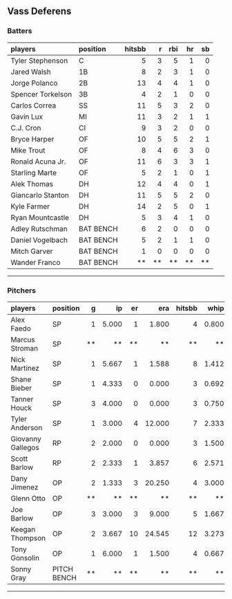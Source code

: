 ## Vass Deferens

### Batters

 
|players           |position  | hitsbb|  r| rbi| hr| sb| 
|:-----------------|:---------|------:|--:|---:|--:|--:| 
|Tyler Stephenson  |C         |      5|  3|   5|  1|  0| 
|Jared Walsh       |1B        |      8|  2|   3|  1|  0| 
|Jorge Polanco     |2B        |     13|  4|   4|  1|  0| 
|Spencer Torkelson |3B        |      4|  2|   1|  0|  0| 
|Carlos Correa     |SS        |     11|  5|   3|  2|  0| 
|Gavin Lux         |MI        |     11|  3|   2|  1|  1| 
|C.J. Cron         |CI        |      9|  3|   2|  0|  0| 
|Bryce Harper      |OF        |     10|  5|   5|  2|  1| 
|Mike Trout        |OF        |      8|  4|   6|  3|  0| 
|Ronald Acuna Jr.  |OF        |     11|  6|   3|  3|  1| 
|Starling Marte    |OF        |      5|  2|   1|  0|  1| 
|Alek Thomas       |DH        |     12|  4|   4|  0|  1| 
|Giancarlo Stanton |DH        |     11|  5|   5|  2|  0| 
|Kyle Farmer       |DH        |     14|  2|   5|  0|  1| 
|Ryan Mountcastle  |DH        |      5|  3|   4|  1|  0| 
|Adley Rutschman   |BAT BENCH |      6|  2|   0|  0|  0| 
|Daniel Vogelbach  |BAT BENCH |      5|  2|   1|  1|  0| 
|Mitch Garver      |BAT BENCH |      1|  0|   0|  0|  0| 
|Wander Franco     |BAT BENCH |     **| **|  **| **| **| 


* * *

### Pitchers

 
|players           |position    |  g|    ip| er|    era| hitsbb|  whip| so|  w| sv| 
|:-----------------|:-----------|--:|-----:|--:|------:|------:|-----:|--:|--:|--:| 
|Alex Faedo        |SP          |  1| 5.000|  1|  1.800|      4| 0.800|  7|  0|  0| 
|Marcus Stroman    |SP          | **|    **| **|     **|     **|    **| **| **| **| 
|Nick Martinez     |SP          |  1| 5.667|  1|  1.588|      8| 1.412|  9|  0|  0| 
|Shane Bieber      |SP          |  1| 4.333|  0|  0.000|      3| 0.692|  6|  0|  0| 
|Tanner Houck      |SP          |  3| 4.000|  0|  0.000|      3| 0.750|  6|  1|  2| 
|Tyler Anderson    |SP          |  1| 3.000|  4| 12.000|      7| 2.333|  2|  0|  0| 
|Giovanny Gallegos |RP          |  2| 2.000|  0|  0.000|      3| 1.500|  2|  0|  0| 
|Scott Barlow      |RP          |  2| 2.333|  1|  3.857|      6| 2.571|  1|  0|  1| 
|Dany Jimenez      |OP          |  2| 1.333|  3| 20.250|      4| 3.000|  0|  0|  0| 
|Glenn Otto        |OP          | **|    **| **|     **|     **|    **| **| **| **| 
|Joe Barlow        |OP          |  3| 3.000|  3|  9.000|      5| 1.667|  1|  1|  1| 
|Keegan Thompson   |OP          |  2| 3.667| 10| 24.545|     12| 3.273|  1|  0|  0| 
|Tony Gonsolin     |OP          |  1| 6.000|  1|  1.500|      4| 0.667|  5|  1|  0| 
|Sonny Gray        |PITCH BENCH | **|    **| **|     **|     **|    **| **| **| **| 


* * *


